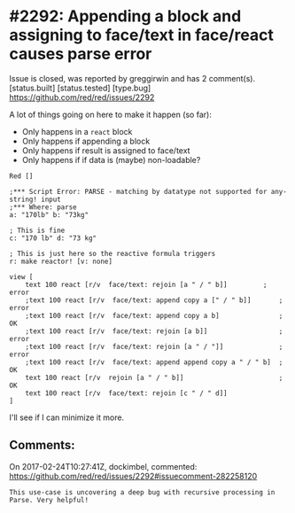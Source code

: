 
#2292: Appending a block and assigning to face/text in face/react causes parse error
================================================================================
Issue is closed, was reported by greggirwin and has 2 comment(s).
[status.built] [status.tested] [type.bug]
<https://github.com/red/red/issues/2292>

A lot of things going on here to make it happen (so far):
- Only happens in a `react` block
- Only happens if appending a block
- Only happens if result is assigned to face/text
- Only happens if if data is (maybe) non-loadable?

```
Red []

;*** Script Error: PARSE - matching by datatype not supported for any-string! input
;*** Where: parse
a: "170lb" b: "73kg"

; This is fine
c: "170 lb" d: "73 kg"

; This is just here so the reactive formula triggers
r: make reactor! [v: none]

view [
    text 100 react [r/v  face/text: rejoin [a " / " b]]         ; error
    ;text 100 react [r/v  face/text: append copy a [" / " b]]       ; error
    ;text 100 react [r/v  face/text: append copy a b]               ; OK
    ;text 100 react [r/v  face/text: rejoin [a b]]                  ; error
    ;text 100 react [r/v  face/text: rejoin [a " / "]]              ; error
    ;text 100 react [r/v  face/text: append append copy a " / " b]  ; OK
    text 100 react [r/v  rejoin [a " / " b]]                        ; OK
    text 100 react [r/v  face/text: rejoin [c " / " d]]
]
```

I'll see if I can minimize it more.



Comments:
--------------------------------------------------------------------------------

On 2017-02-24T10:27:41Z, dockimbel, commented:
<https://github.com/red/red/issues/2292#issuecomment-282258120>

    This use-case is uncovering a deep bug with recursive processing in Parse. Very helpful!

